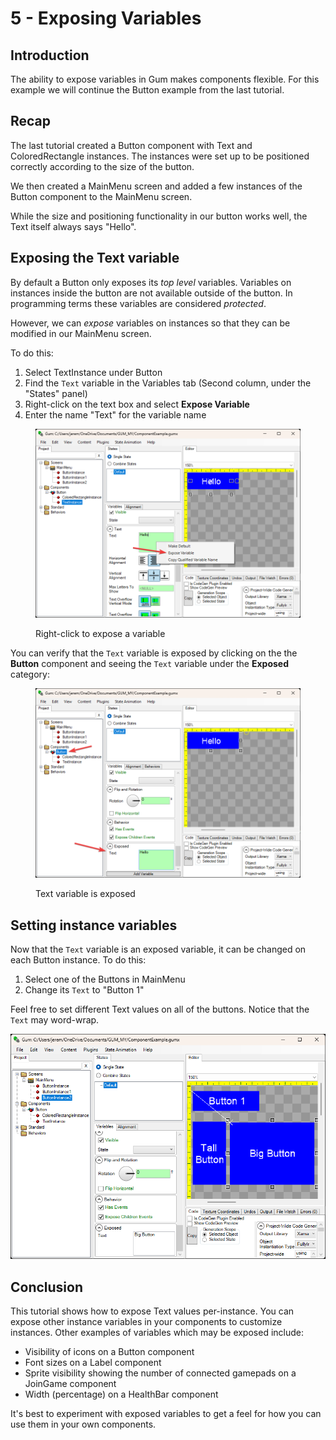 # 5 - Exposing Variables

## Introduction

The ability to expose variables in Gum makes components flexible. For this example we will continue the Button example from the last tutorial.

## Recap

The last tutorial created a Button component with Text and ColoredRectangle instances. The instances were set up to be positioned correctly according to the size of the button.

We then created a MainMenu screen and added a few instances of the Button component to the MainMenu screen.

While the size and positioning functionality in our button works well, the Text itself always says "Hello".

## Exposing the Text variable

By default a Button only exposes its _top level_ variables. Variables on instances inside the button are not available outside of the button. In programming terms these variables are considered _protected_.&#x20;

&#x20;However, we can _expose_ variables on instances so that they can be modified in our MainMenu screen.

To do this:

1. Select TextInstance under Button
2. Find the `Text` variable in the Variables tab (Second column, under the "States" panel)
3. Right-click on the text box and select **Expose Variable**
4. Enter the name "Text" for the variable name

<figure><img src="../../../.gitbook/assets/Gum_1efsktPMgR (1).png" alt=""><figcaption><p>Right-click to expose a variable</p></figcaption></figure>

You can verify that the `Text` variable is exposed by clicking on the the **Button** component and seeing the `Text` variable under the **Exposed** category:

<figure><img src="../../../.gitbook/assets/Gum_HcVRSOPPR9.png" alt=""><figcaption><p>Text variable is exposed</p></figcaption></figure>

## Setting instance variables

Now that the `Text` variable is an exposed variable, it can be changed on each Button instance. To do this:

1. Select one of the Buttons in MainMenu
2. Change its `Text` to "Button 1"

Feel free to set different Text values on all of the buttons. Notice that the `Text` may word-wrap.

![Text values set per button instance](../../../.gitbook/assets/Gum_8vSjkMFzj4.png)

## Conclusion

This tutorial shows how to expose Text values per-instance. You can expose other instance variables in your components to customize instances. Other examples of variables which may be exposed include:

* Visibility of icons on a Button component
* Font sizes on a Label component
* Sprite visibility showing the  number of connected gamepads on a JoinGame component
* Width (percentage) on a HealthBar component

It's best to experiment with exposed variables to get a feel for how you can use them in your own components.
